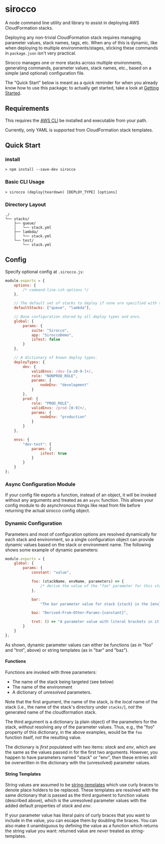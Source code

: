 # sirocco

A node command line utility and library to assist in deploying AWS CloudFormation stacks.

Deploying any non-trivial CloudFormation stack requires managing parameter values,
stack names, tags, etc. When any of this is dynamic, like when deploying to multiple
environments/stages, sticking these commands in `package.json` isn't very practical.

Sirocco manages one or more stacks across multiple environments, generating commands,
parameter values, stack names, etc., based on a simple (and optional) configuration
file.

The "Quick Start" below is meant as a quick reminder for when you already know how to
use this package; to actually get started, take a look at [Getting Started](docs/getting-started.md).

## Requirements

This requires the [AWS CLI](https://docs.aws.amazon.com/cli/latest/userguide/cli-chap-install.html)
be installed and executable from your path.

Currently, only YAML is supported from CloudFormation stack templates.

## Quick Start

### install

```console
> npm install --save-dev sirocco
```

### Basic CLI Usage

```console
> sirocco (deploy|teardown) [DEPLOY_TYPE] [options]
```

### Directory Layout

```ASCII
./
└── stacks/
    ├── queue/
    │   └── stack.yml
    ├── lambda/
    │   └── stack.yml
    └── test/
        └── stack.yml
```

## Config

Specify optional config at `.sirocco.js`:

```js
module.exports = {
    options: {
        /* command-line-ish options */
    },

    // The default set of stacks to deploy if none are specified with the --stacks option.
    defaultStacks: ["queue", "lambda"],

    // Base configuration shared by all deploy types and envs.
    global: {
        params: {
            suite: "Sirocco",
            app: "SiroccoDemo",
            isTest: false
        }
    },

    // A dictionary of known deploy types.
    deployTypes: {
        dev: {
            validEnvs: /dev-[a-z0-9-]+/,
            role: "NONPROD_ROLE",
            params: {
                nodeEnv: "development"
            }
        },
        prod: {
            role: "PROD_ROLE",
            validEnvs: /prod-[0-9]+/,
            params: {
                nodeEnv: "production"
            }
        }
    },

    envs: {
        "dev-test": {
            params: {
                isTest: true
            }
        }
    }
};
```

### Async Configuration Module

If your config file exports a function, instead of an object, it will be invoked without any arguments
and treated as an `async` function. This allows your config module to do asynchronous things like read
from file before returning the actual sirocco config object.

### Dynamic Configuration

Parameters and most of configuration options are resolved dynamically for each stack and environment, so a single
configuration object can provide dynamic values based on the stack or environment name. The following shows
some example of dynamic parameters:

```javascript
module.exports = {
    global: {
        params: {
            constant: "value",

            foo: (stackName, envName, parameters) => {
                /* derive the value of the "foo" parameter for this stack/env */
            },

            bar:
                "The bar parameter value for stack {stack} in the {env} environment",

            baz: "Derived-From-Other-Params-{constant}",

            trot: () => "A parameter value with literal brackets in it: {foo}"
        }
    }
};
```

As shown, dynamic parameter values can either be functions (as in "foo" and "trot", above) or string templates
(as in "bar" and "baz").

#### Functions

Functions are invoked with three parameters:

-   The name of the stack being targeted (see below)
-   The name of the environment
-   A dictionary of _unresolved_ parameters.

Note that the first argument, the name of the stack, is the _local_ name of the stack (i.e., the name of the stack's
directory under `stacks/`), _not_ the generated name of the cloudformation stack.

The third argument is a dictionary (a plain object) of the parameters for the stack, _without_ resolving any of
the parameter values. Thus, e.g., the "foo" property of this dictionary, in the above examples, would be the `foo` function
itself, _not_ the resulting value.

The dictionary is _first_ populateed with two items: _stack_ and _env_, which are the same as the values passed in for the first
two arguments. However, you happen to have parameters named "stack" or "env", then these entries will be overwritten in the dictionary
with the (unresolved) parameter values.

#### String Templates

String values are assumed to be [string-templates](https://www.npmjs.com/package/string-template) which use curly braces
to denote place holders to be replaced. These templates are resolved with the same dictionary that is passed as the third
argument to function values (described above), which is the unresolved parameter values with the added default properties
of _stack_ and _env_.

If your parameter value has literal pairs of curly braces that you want to include in the value, you can escape them by
doubling the braces. You can also make it unambiguous by defining the value as a function which returns the string value you
want: returned value are _never_ treated as string-templates.

